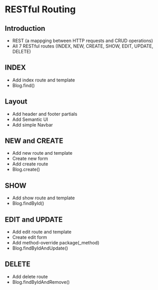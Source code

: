 # RESTful Routing

## Introduction
  * REST (a mappging between HTTP requests and CRUD operations)
  * All 7 RESTful routes (INDEX, NEW, CREATE, SHOW, EDIT, UPDATE, DELETE)
  
## INDEX
  * Add index route and template
  * Blog.find()
  
## Layout
  * Add header and footer partials
  * Add Semantic UI
  * Add simple Navbar
  
## NEW and CREATE
  * Add new route and template
  * Create new form
  * Add create route
  * Blog.create()
  
## SHOW 
  * Add show route and template
  * Blog.findById()
  
## EDIT and UPDATE
  * Add edit route and template
  * Create edit form
  * Add method-override package(_method)
  * Blog.findByIdAndUpdate()
  
## DELETE
  * Add delete route
  * Blog.findByIdAndRemove()
  
  
